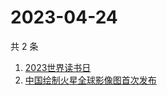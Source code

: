 # 2023-04-24

共 2 条

<!-- BEGIN ZHIHUSEARCH -->
<!-- 最后更新时间 Mon Apr 24 2023 11:09:42 GMT+0800 (China Standard Time) -->
1. [2023世界读书日](https://www.zhihu.com/search?q=2023世界读书日)
1. [中国绘制火星全球影像图首次发布](https://www.zhihu.com/search?q=中国绘制火星全球影像图首次发布)
<!-- END ZHIHUSEARCH -->

